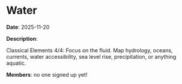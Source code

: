 # Water

**Date**: 2025-11-20

**Description**:

Classical Elements 4/4: Focus on the fluid. Map hydrology, oceans, currents, water accessibility, sea level rise, precipitation, or anything aquatic.

**Members**: no one signed up yet!
